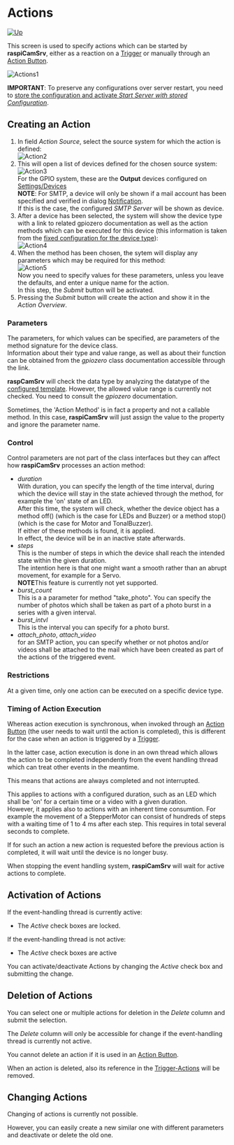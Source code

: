 # Actions

[![Up](img/goup.gif)](./Trigger.md)

This screen is used to specify actions which can be started by **raspiCamSrv**, either as a reaction on a [Trigger](./TriggerTriggers.md) or manually through an [Action Button](./ConsoleActionButtons.md).

![Actions1](./img/Trigger_Actions1.jpg)

**IMPORTANT**: To preserve any configurations over server restart, you need to [store the configuration and activate *Start Server with stored Configuration*](./SettingsConfiguration.md).

## Creating an Action

1. In field *Action Source*, select the source system for which the action is defined:    
![Action2](./img/Trigger_Actions2.jpg)
2. This will open a list of devices defined for the chosen source system:    
![Action3](./img/Trigger_Actions3.jpg)    
For the GPIO system, these are the **Output** devices configured on [Settings/Devices](./SettingsDevices.md)<br>**NOTE**: For SMTP, a device will only be shown if a mail account has been specified and verified in dialog [Notification](./TriggerNotification.md).<br>If this is the case, the configured *SMTP Server* will be shown as device.
3. After a device has been selected, the system will show the device type with a link to related gpiozero documentation as well as the action methods which can be executed for this device (this information is taken from the [fixed configuration for the device type](./SettingsDevices.md#device-type-configuration)):    
![Action4](./img/Trigger_Actions4.jpg)    
4. When the method has been chosen, the sytem will display any parameters which may be required for this method:    
![Action5](./img/Trigger_Actions5.jpg)    
Now you need to specify values for these parameters, unless you leave the defaults, and enter a unique name for the action.    
In this step, the *Submit* button will be activated.    
5. Pressing the *Submit* button will create the action and show it in the *Action Overview*.

### Parameters

The parameters, for which values can be specified, are parameters of the method signature for the device class.    
Information about their type and value range, as well as about their function can be obtained from the *gpiozero* class documentation accessible through the link.

**raspCamSrv** will check the data type by analyzing the datatype of the [configured template](./SettingsDevices.md#device-type-configuration). However, the allowed value range is currently not checked. You need to consult the *gpiozero* documentation.

Sometimes, the 'Action Method' is in fact a property and not a callable method. In this case, **raspiCamSrv** will just assign the value to the property and ignore the parameter name.

### Control

Control parameters are not part of the class interfaces but they can affect how **raspiCamSrv** processes an action method:

- *duration*<br>With duration, you can specify the length of the time interval, during which the device will stay in the state achieved through the method, for example the 'on' state of an LED.<br>After this time, the system will check, whether the device object has a method off() (which is the case for LEDs and Buzzer) or a method stop() (which is the case for Motor and TonalBuzzer).<br>If either of these methods is found, it is applied.<br>In effect, the device will be in an inactive state afterwards.
- *steps*<br>This is the number of steps in which the device shall reach the intended state within the given duration.<br>The intention here is that one might want a smooth rather than an abrupt movement, for example for a Servo.<br>**NOTE**This feature is currently not yet supported.
- *burst_count*<br>This is a a parameter for method "take_photo". You can specify the number of photos which shall be taken as part of a photo burst in a series with a given interval.
- *burst_intvl*<br>This is the interval you can specify for a photo burst.
- *attach_photo*, *attach_video*<br>for an SMTP action, you can specify whether or not photos and/or videos shall be attached to the mail which have been created as part of the actions of the triggered event.

### Restrictions

At a given time, only one action can be executed on a specific device type.

### Timing of Action Execution

Whereas action execution is synchronous, when invoked through an [Action Button](./ConsoleActionButtons.md) (the user needs to wait until the action is completed), this is different for the case when an action is triggered by a [Trigger](./TriggerTriggers.md).

In the latter case, action execution is done in an own thread which allows the action to be completed independently from the event handling thread which can treat other events in the meantime.

This means that actions are always completed and not interrupted.

This applies to actions with a configured duration, such as an LED which shall be 'on' for a certain time or a video with a given duration.    
However, it applies also to actions with an inherent time consumtion. For example the movement of a StepperMotor can consist of hundreds of steps with a waiting time of 1 to 4 ms after each step. This requires in total several seconds to complete.

If for such an action a new action is requested before the previous action is completed, it will wait until the device is no longer busy.

When stopping the event handling system, **raspiCamSrv** will wait for active actions to complete.

## Activation of Actions

If the event-handling thread is currently active:
- The *Active* check boxes are locked.

If the event-handling thread is not active:
- The *Active* check boxes are active

You can activate/deactivate Actions by changing the *Active* check box and submitting the change.

## Deletion of Actions

You can select one or multiple actions for deletion in the *Delete* column and submit the selection.

The *Delete* column will only be accessible for change if the event-handling thread is currently not active.

You cannot delete an action if it is used in an [Action Button](./SettingsAButtons.md).

When an action is deleted, also its reference in the [Trigger-Actions](./TriggerTriggerActions.md) will be removed.

## Changing Actions

Changing of actions is currently not possible.

However, you can easily create a new similar one with different parameters and deactivate or delete the old one.



